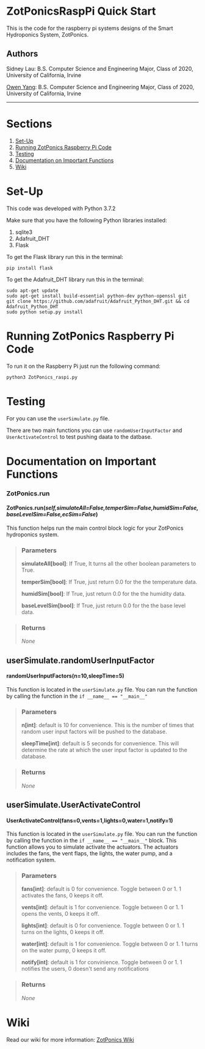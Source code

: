 # ZotPonicsRaspPi Quick Start
This is the code for the raspberry pi systems designs of the Smart Hydroponics System, ZotPonics.
## Authors
Sidney Lau: B.S. Computer Science and Engineering Major, Class of 2020, University of California, Irvine

[Owen Yang](https://www.linkedin.com/in/owen-yang-200989138/): B.S. Computer Science and Engineering Major, Class of 2020, University of California, Irvine
*********************
# Sections
1. [Set-Up](#set-up)
2. [Running ZotPonics Raspberry Pi Code](#running-zotponics-raspberry-pi-code)
3. [Testing](#testing)
4. [Documentation on Important Functions](#documentation-on-important-functions)
5. [Wiki](#wiki)



# Set-Up
This code was developed with Python 3.7.2

Make sure that you have the following Python libraries installed:
1. sqlite3
2. Adafruit_DHT
3. Flask

To get the Flask library run this in the terminal:
```
pip install flask
```
To get the Adafruit_DHT library run this in the terminal:
```
sudo apt-get update
sudo apt-get install build-essential python-dev python-openssl git
git clone https://github.com/adafruit/Adafruit_Python_DHT.git && cd Adafruit_Python_DHT
sudo python setup.py install
```
# Running ZotPonics Raspberry Pi Code
To run it on the Raspberry Pi just run the following command:
```
python3 ZotPonics_raspi.py
```
# Testing
For you can use the `userSimulate.py` file.

There are two main functions you can use `randomUserInputFactor` and `UserActivateControl` to test pushing daata to the datbase.

# Documentation on Important Functions
### ZotPonics.run
#### ZotPonics.run(*self,simulateAll=False,temperSim=False,humidSim=False,baseLevelSim=False,ecSim=False*)
This function helps run the main control block logic for your ZotPonics hydroponics system.

> ### Parameters
>
> **simulateAll[bool]**: If True, It turns all the other boolean parameters to True.
>
> **temperSim[bool]**: If True, just return 0.0 for the the temperature data.
>
> **humidSim[bool]**: If True, just return 0.0 for the the humidity data.
>
> **baseLevelSim[bool]**: If True, just return 0.0 for the the base level data.

> ### Returns
> *None*

## userSimulate.randomUserInputFactor
#### randomUserInputFactors(n=10,sleepTime=5)
This function is located in the `userSimulate.py` file. You can run the function by calling the function in the `if __name__ == "__main__"`

> ### Parameters
>
> **n[int]**: default is 10 for convenience. This is the number of times that random user input factors will be pushed to the database.
>
> **sleepTime[int]**: default is 5 seconds for convenience. This will determine the rate at which the user input factor is updated to the database.

> ### Returns
> *None*

## userSimulate.UserActivateControl
#### UserActivateControl(fans=0,vents=1,lights=0,water=1,notify=1)
This function is located in the `userSimulate.py` file. You can run the function by calling the function in the `if __name__ == "__main__"` block. This function allows you to simulate activate the actuators. The actuators includes the fans, the vent flaps, the lights, the water pump, and a notification system.

> ### Parameters
>
> **fans[int]**: default is 0 for convenience. Toggle between 0 or 1. 1 activates the fans, 0 keeps it off.
>
> **vents[int]**: default is 1 for convenience. Toggle between 0 or 1. 1 opens the vents, 0 keeps it off.
>
> **lights[int]**: default is 0 for convenience. Toggle between 0 or 1. 1 turns on the lights, 0 keeps it off.
>
> **water[int]**: default is 1 for convenience. Toggle between 0 or 1. 1 turns on the water pump, 0 keeps it off.
>
> **notify[int]**: default is 1 for convinience. Toggle between 0 or 1. 1 notifies the users, 0 doesn't send any notifications

> ### Returns
> *None*

# Wiki
Read our wiki for more information: [ZotPonics Wiki](https://github.com/Senior-Design-ZotPonics/ZotPonicsRaspPi/wiki)
